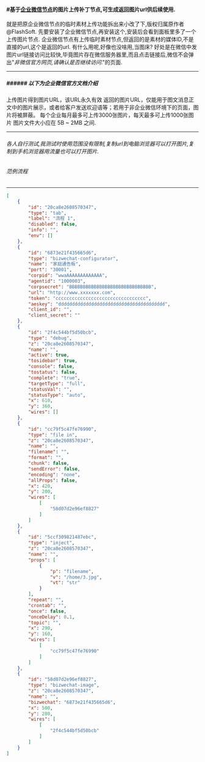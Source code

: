 #### #基于[企业微信节点](https://flows.nodered.org/node/node-red-contrib-bizwechat "企业微信节点")的图片上传补丁节点,可生成返回图片url供后续使用.

就是把原企业微信节点的临时素材上传功能拆出来小改了下,版权归属原作者@FlashSoft.
先要安装了企业微信节点,再安装这个,安装后会看到面板里多了一个上传图片节点.
企业微信节点有上传临时素材节点,但返回的是素材的媒体ID,不是直接的url,这个是返回的url.
有什么用呢,好像也没啥用,当图床?
好处是在微信中发图片url链接访问比较快,毕竟图片存在微信服务器里,而且点击链接后,微信不会弹出"*非微信官方网页,请确认是否继续访问*."的页面.


------------


##### ###### 以下为企业微信官方文档介绍
上传图片得到图片URL，该URL永久有效
返回的图片URL，仅能用于图文消息正文中的图片展示，或者给客户发送欢迎语等；若用于非企业微信环境下的页面，图片将被屏蔽。
每个企业每月最多可上传3000张图片，每天最多可上传1000张图片
图片文件大小应在 5B ~ 2MB 之间.

------------

###### 各人自行测试,我测试时使用范围没有限制,复制url到电脑浏览器可以打开图片,复制到手机浏览器用流量也可以打开图片.
###### 范例流程
---

```json
[
    {
        "id": "20ca8e2608570347",
        "type": "tab",
        "label": "流程 1",
        "disabled": false,
        "info": "",
        "env": []
    },
    {
        "id": "6873e21f435665d6",
        "type": "bizwechat-configurator",
        "name": "家庭通告板",
        "port": "30001",
        "corpid": "wwaAAAAAAAAAAAAA",
        "agentid": "1000003",
        "corpsecret": "BBBBBBBBBBBBBBBBBBBBBBBBBBBBBB",
        "url": "http://www.xxxxxxx.com",
        "token": "ccccccccccccccccccccccccccccccccc",
        "aeskey": "ddddddddddddddddddddddddddddddddddddddd",
        "client_id": "",
        "client_secret": ""
    },
    {
        "id": "2f4c544bf5d50bcb",
        "type": "debug",
        "z": "20ca8e2608570347",
        "name": "",
        "active": true,
        "tosidebar": true,
        "console": false,
        "tostatus": false,
        "complete": "true",
        "targetType": "full",
        "statusVal": "",
        "statusType": "auto",
        "x": 610,
        "y": 360,
        "wires": []
    },
    {
        "id": "cc79f5c47fe76990",
        "type": "file in",
        "z": "20ca8e2608570347",
        "name": "",
        "filename": "",
        "format": "",
        "chunk": false,
        "sendError": false,
        "encoding": "none",
        "allProps": false,
        "x": 420,
        "y": 200,
        "wires": [
            [
                "58d07d2e96ef8827"
            ]
        ]
    },
    {
        "id": "5ccf309821487ebc",
        "type": "inject",
        "z": "20ca8e2608570347",
        "name": "",
        "props": [
            {
                "p": "filename",
                "v": "/home/3.jpg",
                "vt": "str"
            }
        ],
        "repeat": "",
        "crontab": "",
        "once": false,
        "onceDelay": 0.1,
        "topic": "",
        "x": 290,
        "y": 160,
        "wires": [
            [
                "cc79f5c47fe76990"
            ]
        ]
    },
    {
        "id": "58d07d2e96ef8827",
        "type": "bizwechat-image",
        "z": "20ca8e2608570347",
        "name": "",
        "bizwechat": "6873e21f435665d6",
        "x": 500,
        "y": 280,
        "wires": [
            [
                "2f4c544bf5d50bcb"
            ]
        ]
    }
]
```



